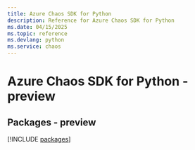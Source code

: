 ```yaml
---
title: Azure Chaos SDK for Python
description: Reference for Azure Chaos SDK for Python
ms.date: 04/15/2025
ms.topic: reference
ms.devlang: python
ms.service: chaos
---
```

# Azure Chaos SDK for Python - preview
## Packages - preview
[!INCLUDE [packages](chaos-index.md)]